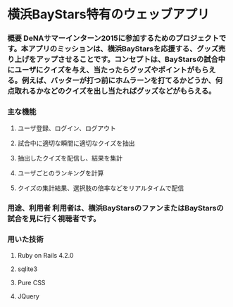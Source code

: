 # 横浜BayStars特有のウェッブアプリ

### 概要 DeNAサマーインターン2015に参加するためのプロジェクトです。本アプリのミッションは、横浜BayStarsを応援する、グッズ売り上げをアップさせることです。コンセプトは、BayStarsの試合中にユーザにクイズを与え、当たったらグッズやポイントがもらえる。例えば、バッターが打つ前にホムラーンを打てるかどうか、何点取れるかなどのクイズを出し当たればグッズなどがもらえる。

### 主な機能

1. ユーザ登録、ログイン、ログアウト

2. 試合中に適切な瞬間に適切なクイズを抽出

3. 抽出したクイズを配信し、結果を集計

4. ユーザごとのランキングを計算

5. クイズの集計結果、選択肢の倍率などをリアルタイムで配信

### 用途、利用者 利用者は、横浜BayStarsのファンまたはBayStarsの試合を見に行く視聴者です。

### 用いた技術

1. Ruby on Rails 4.2.0

2. sqlite3

3. Pure CSS

4. JQuery

